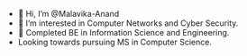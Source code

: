 - 👋 Hi, I’m @Malavika-Anand
- 👀 I’m interested in Computer Networks and Cyber Security.
- 🌱 Completed BE in Information Science and Engineering.
- Looking towards pursuing MS in Computer Science.


<!---
Malavika-Anand/Malavika-Anand is a ✨ special ✨ repository because its `README.md` (this file) appears on your GitHub profile.
You can click the Preview link to take a look at your changes.
--->

